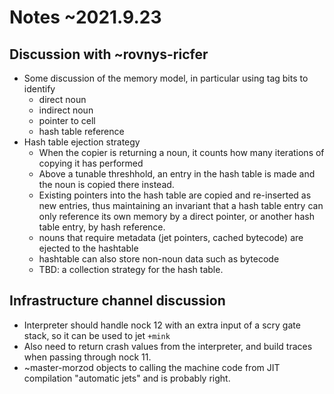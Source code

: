 # Notes ~2021.9.23
## Discussion with ~rovnys-ricfer
* Some discussion of the memory model, in particular using tag bits to identify
  - direct noun
  - indirect noun
  - pointer to cell
  - hash table reference
* Hash table ejection strategy
  - When the copier is returning a noun, it counts how many iterations of copying it has performed
  - Above a tunable threshhold, an entry in the hash table is made and the noun is copied there instead.
  - Existing pointers into the hash table are copied and re-inserted as new entries, thus maintaining an invariant
    that a hash table entry can only reference its own memory by a direct pointer, or another hash table entry,
    by hash reference.
  - nouns that require metadata (jet pointers, cached bytecode) are ejected to the hashtable
  - hashtable can also store non-noun data such as bytecode
  - TBD: a collection strategy for the hash table.

## Infrastructure channel discussion
* Interpreter should handle nock 12 with an extra input of a scry gate stack, so it can be used to jet `+mink`
* Also need to return crash values from the interpreter, and build traces when passing through nock 11.
* ~master-morzod objects to calling the machine code from JIT compilation "automatic jets" and is probably right.
<!-- Auto-update: 2025-10-14T15:24:23.221281 -->
